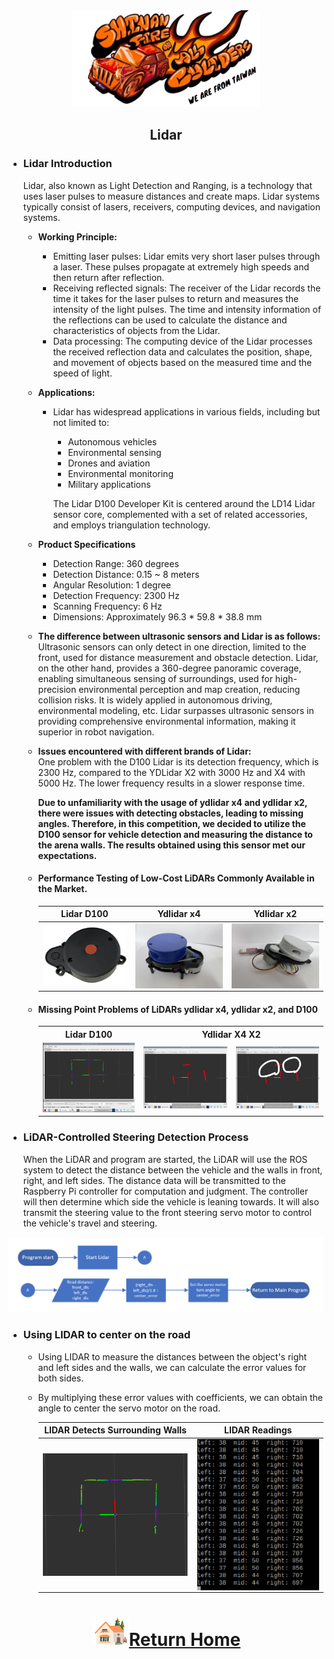 <div align="center"><img src="../../other/img/logo.png" width="300" alt=" logo"></div>

## <div align="center"> Lidar </div> 
 - ### Lidar Introduction
    Lidar, also known as Light Detection and Ranging, is a technology that uses laser pulses to measure distances and create maps. Lidar systems typically consist of lasers, receivers, computing devices, and navigation systems.

   - __Working Principle:__
      - Emitting laser pulses: Lidar emits very short laser pulses through a laser. These pulses propagate at extremely high speeds and then return after reflection.  
      - Receiving reflected signals: The receiver of the Lidar records the time it takes for the laser pulses to return and measures the intensity of the light pulses. The time and intensity information of the reflections can be used to calculate the distance and characteristics of objects from the Lidar.  
      - Data processing: The computing device of the Lidar processes the received reflection data and calculates the position, shape, and movement of objects based on the measured time and the speed of light.

   - __Applications:__  
      - Lidar has widespread applications in various fields, including but not limited to:  
         - Autonomous vehicles
         - Environmental sensing 
         - Drones and aviation 
         - Environmental monitoring
         - Military applications  

         The Lidar D100 Developer Kit is centered around the LD14 Lidar sensor core, complemented with a set of related accessories, and employs triangulation technology.

    - __Product Specifications__
      - Detection Range: 360 degrees
      - Detection Distance: 0.15 ~ 8 meters
      - Angular Resolution: 1 degree
      - Detection Frequency: 2300 Hz
      - Scanning Frequency: 6 Hz
      - Dimensions: Approximately 96.3 * 59.8 * 38.8 mm
 
   - __The difference between ultrasonic sensors and Lidar is as follows:__   
Ultrasonic sensors can only detect in one direction, limited to the front, used for distance measurement and obstacle detection. Lidar, on the other hand, provides a 360-degree panoramic coverage, enabling simultaneous sensing of surroundings, used for high-precision environmental perception and map creation, reducing collision risks. It is widely applied in autonomous driving, environmental modeling, etc. Lidar surpasses ultrasonic sensors in providing comprehensive environmental information, making it superior in robot navigation.  

   - __Issues encountered with different brands of Lidar:__  
One problem with the D100 Lidar is its detection frequency, which is 2300 Hz, compared to the YDLidar X2 with 3000 Hz and X4 with 5000 Hz. The lower frequency results in a slower response time.  

      __Due to unfamiliarity with the usage of ydlidar x4 and ydlidar x2, there were issues with detecting obstacles, leading to missing angles. Therefore, in this competition, we decided to utilize the D100 sensor for vehicle detection and measuring the distance to the arena walls. The results obtained using this sensor met our expectations.__

   - #### Performance Testing of Low-Cost LiDARs Commonly Available in the Market.
    
      |  Lidar D100    |  Ydlidar x4  |   Ydlidar x2    |      
      | :----: | :----: | :----:|
      |<img src="./img/Lidar-D100.png" width = "250"  alt="lidar D100  " align=center />|<img src="./img/Lidar_X2.jpg" width = "250" alt=" ydlidar x4" align=center />|<img src="./img/Lidar_X4.jpg" width = "250" alt="ydlidar x2" align=center />|


   - #### Missing Point Problems of LiDARs ydlidar x4, ydlidar x2, and D100

      <div align="center">
      <table>
         <tr >
         <th> Lidar D100</th>
         <th colspan="2"  >Ydlidar X4 X2</th>
         </tr>
         <tr >
         <td><img src="./img/D100.png" width = "400"  /></td>
         <td><img src="./img/Lidar_X2_X4_error1.jpg" width = "400"  /></td>
         <td><img src="./img/Lidar_X2_X4_error.jpg" width = "400" /></td>
         </tr>
      </table>   
      </div> 

- ### LiDAR-Controlled Steering Detection Process
   When the LiDAR and program are started, the LiDAR will use the ROS system to detect the distance between the vehicle and the walls in front, right, and left sides. The distance data will be transmitted to the Raspberry Pi controller for computation and judgment. The controller will then determine which side the vehicle is leaning towards. It will also transmit the steering value to the front steering servo motor to control the vehicle's travel and steering.
<div align=center><img src="./img/Lidar.png"></div>

   - ###  Using LIDAR to center on the road
       - Using LIDAR to measure the distances between the object's right and left sides and the walls, we can calculate the error values for both sides.  
      - By multiplying these error values with coefficients, we can obtain the angle to center the servo motor on the road.  
         
         |LIDAR Detects Surrounding Walls|LIDAR Readings|
         |:---:|:---:|
         |<img src="../../src/Image_Processing_and_Predictions/img/LIDAR_Detecting_Walls.png" width = "350" alt="LIDAR_Detecting_Walls" align=center />|<img src="../../src/Image_Processing_and_Predictions/img/LIDAR_readings.png" width = "300" alt="LIDAR_Detecting_Walls" align=center />|

# <div align="center">![HOME](../../other/img/Home.png)[Return Home](../../)</div>  
